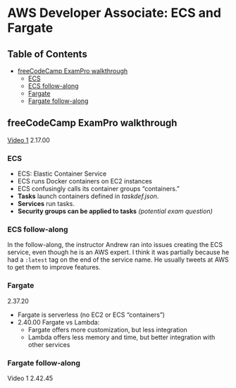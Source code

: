 # AWS Developer Associate: ECS and Fargate

## Table of Contents <!-- omit in toc -->

- [freeCodeCamp ExamPro walkthrough](#freecodecamp-exampro-walkthrough)
  - [ECS](#ecs)
  - [ECS follow-along](#ecs-follow-along)
  - [Fargate](#fargate)
  - [Fargate follow-along](#fargate-follow-along)

## freeCodeCamp ExamPro walkthrough

[Video 1](https://youtu.be/RrKRN9zRBWs) 2.17.00

### ECS

- ECS: Elastic Container Service
- ECS runs Docker containers on EC2 instances
- ECS confusingly calls its container groups “containers.”
- **Tasks** launch containers defined in _taskdef.json_.
- **Services** run tasks.
- **Security groups can be applied to tasks** _(potential exam question)_

### ECS follow-along

In the follow-along, the instructor Andrew ran into issues creating the ECS service, even though he is an AWS expert. I think it was partially because he had a `:latest` tag on the end of the service name. He usually tweets at AWS to get them to improve features.

### Fargate

2.37.20

- Fargate is serverless (no EC2 or ECS “containers”)
- 2.40.00 Fargate vs Lambda:
  - Fargate offers more customization, but less integration
  - Lambda offers less memory and time, but better integration with other services

### Fargate follow-along

Video 1 2.42.45

